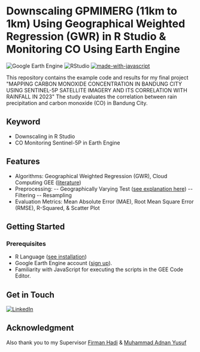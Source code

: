 # Downscaling GPMIMERG (11km to 1km) Using Geographical Weighted Regression (GWR) in R Studio & Monitoring CO Using Earth Engine
![Google Earth Engine](https://img.shields.io/badge/Google_Earth_Engine-Active-brightgreen) ![RStudio](https://img.shields.io/badge/RStudio-Ready-blue) [![made-with-javascript](https://img.shields.io/badge/Made%20with-JavaScript-1f425f.svg)](https://www.javascript.com)

This repository contains the example code and results for my final project "MAPPING CARBON MONOXIDE CONCENTRATION IN BANDUNG CITY USING SENTINEL-5P SATELLITE IMAGERY AND ITS CORRELATION WITH RAINFALL IN 2023" The study evaluates the correlation between rain precipitation and carbon monoxide (CO) in Bandung City.

## Keyword
- Downscaling in R Studio
- CO Monitoring Sentinel-5P in Earth Engine

## Features
- Algorithms: Geographical Weighted Regression (GWR), Cloud Computing GEE ([literature](https://github.com/KaryaPratala/EkaRamadhan_FinalProject/tree/main/Literature))
- Preprocessing:
 -- Geographically Varying Test ([see explanation here](https://github.com/KaryaPratala/EkaRamadhan_FinalProject/blob/main/Literature/Downscaling_GWR.pdf))
-- Filtering
-- Resampling
- Evaluation Metrics: Mean Absolute Error (MAE), Root Mean Square Error (RMSE), R-Squared, & Scatter Plot
## Getting Started

### Prerequisites
- R Language ([see installation](https://posit.co/download/rstudio-desktop/))
- Google Earth Engine account ([sign up](https://earthengine.google.com/)).
- Familiarity with JavaScript for executing the scripts in the GEE Code Editor.

## Get in Touch
[![LinkedIn](https://img.shields.io/badge/LinkedIn-0077B5?style=for-the-badge&logo=linkedin&logoColor=white)](https://www.linkedin.com/in/ekaramadhan/)

## Acknowledgment
Also thank you to my Supervisor [Firman Hadi](https://github.com/firmanhadi) & [Muhammad Adnan Yusuf](https://geodesi.ft.undip.ac.id/staff/)
